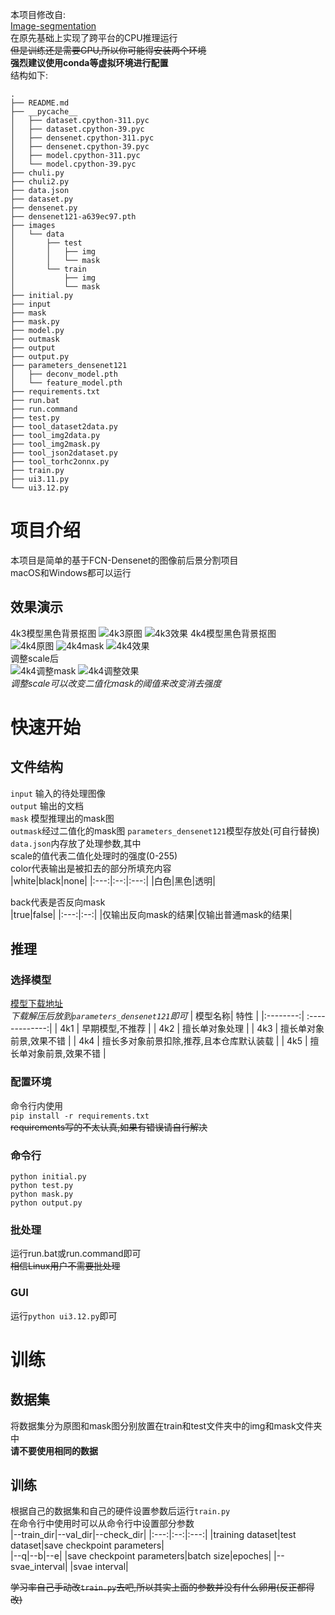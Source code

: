 本项目修改自:  
[Image-segmentation](https://github.com/NingNingnnn/Image-segmentation)  
在原先基础上实现了跨平台的CPU推理运行  
~~但是训练还是需要GPU,所以你可能得安装两个环境~~  
**强烈建议使用conda等虚拟环境进行配置**  
结构如下:
````
.
├── README.md
├── __pycache__
│   ├── dataset.cpython-311.pyc
│   ├── dataset.cpython-39.pyc
│   ├── densenet.cpython-311.pyc
│   ├── densenet.cpython-39.pyc
│   ├── model.cpython-311.pyc
│   └── model.cpython-39.pyc
├── chuli.py
├── chuli2.py
├── data.json
├── dataset.py
├── densenet.py
├── densenet121-a639ec97.pth
├── images
│   └── data
│       ├── test
│       │   ├── img
│       │   └── mask
│       └── train
│           ├── img
│           └── mask
├── initial.py
├── input
├── mask
├── mask.py
├── model.py
├── outmask
├── output
├── output.py
├── parameters_densenet121
│   ├── deconv_model.pth
│   └── feature_model.pth
├── requirements.txt
├── run.bat
├── run.command
├── test.py
├── tool_dataset2data.py
├── tool_img2data.py
├── tool_img2mask.py
├── tool_json2dataset.py
├── tool_torhc2onnx.py
├── train.py
├── ui3.11.py
└── ui3.12.py
````
# 项目介绍  
本项目是简单的基于FCN-Densenet的图像前后景分割项目  
macOS和Windows都可以运行
## 效果演示
4k3模型黑色背景抠图
![4k3原图](/sample/WechatIMG98.jpeg "4k3原图")
![4k3效果](/sample/WechatIMG99.png "4k3效果")
4k4模型黑色背景抠图  
![4k4原图](/sample/WechatIMG94.png "4k4原图")
![4k4mask](/sample/WechatIMG93.png "4k4mask")
![4k4效果](/sample/WechatIMG91.png "4k4效果")  
调整scale后  
![4k4调整mask](/sample/WechatIMG96.png "4k4调整mask")
![4k4调整效果](/sample/WechatIMG95.png "4k4调整效果")   
*调整scale可以改变二值化mask的阈值来改变消去强度*

# 快速开始
## 文件结构 
`input`  输入的待处理图像  
`output` 输出的文档  
`mask`   模型推理出的mask图  
`outmask`经过二值化的mask图
`parameters_densenet121`模型存放处(可自行替换)  
`data.json`内存放了处理参数,其中  
scale的值代表二值化处理时的强度(0-255)  
color代表输出是被扣去的部分所填充内容  
|white|black|none|
|:---:|:--:|:---:|
|白色|黑色|透明|  
  
  back代表是否反向mask  
|true|false|
|:---:|:--:|
|仅输出反向mask的结果|仅输出普通mask的结果| 



## 推理
### 选择模型
[模型下载地址](https://github.com/NingNingnnn/Image-segmentation/releases/tag/models)  
*下载解压后放到`parameters_densenet121`即可*
| 模型名称| 特性      |
|:--------:| :-------------:|
| 4k1 | 早期模型,不推荐 |
| 4k2 | 擅长单对象处理 |
| 4k3 | 擅长单对象前景,效果不错 |
| 4k4 | 擅长多对象前景扣除,推荐,且本仓库默认装载 |
| 4k5 | 擅长单对象前景,效果不错 |

### 配置环境
命令行内使用   
`pip install -r requirements.txt`  
~~requirements写的不太认真,如果有错误请自行解决~~
### 命令行
````
python initial.py
python test.py
python mask.py
python output.py
````
### 批处理
运行run.bat或run.command即可  
~~相信Linux用户不需要批处理~~
### GUI
运行`python ui3.12.py`即可

# 训练
## 数据集
将数据集分为原图和mask图分别放置在train和test文件夹中的img和mask文件夹中  
**请不要使用相同的数据**
## 训练
根据自己的数据集和自己的硬件设置参数后运行`train.py`  
在命令行中使用时可以从命令行中设置部分参数    
|--train_dir|--val_dir|--check_dir|
|:---:|:--:|:---:|
|training dataset|test dataset|save checkpoint parameters|  
|--q|--b|--e|
|save checkpoint parameters|batch size|epoches| 
|--svae_interval|
|svae interval|   
  
  ~~学习率自己手动改`train.py`去吧,所以其实上面的参数并没有什么卵用(反正都得改)~~